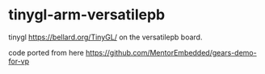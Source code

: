 # tinygl-arm-versatilepb
tinygl https://bellard.org/TinyGL/  on the versatilepb board.

code ported from here https://github.com/MentorEmbedded/gears-demo-for-vp


